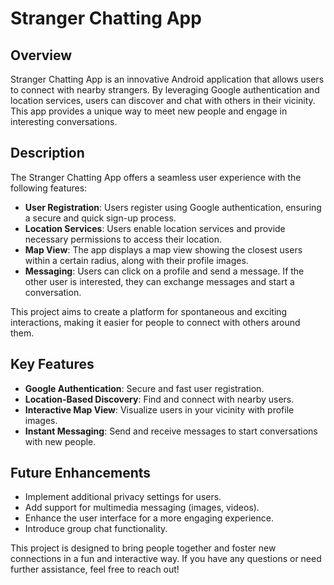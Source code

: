# Stranger Chatting App

## Overview
Stranger Chatting App is an innovative Android application that allows users to connect with nearby strangers. By leveraging Google authentication and location services, users can discover and chat with others in their vicinity. This app provides a unique way to meet new people and engage in interesting conversations.

## Description
The Stranger Chatting App offers a seamless user experience with the following features:

- **User Registration**: Users register using Google authentication, ensuring a secure and quick sign-up process.
- **Location Services**: Users enable location services and provide necessary permissions to access their location.
- **Map View**: The app displays a map view showing the closest users within a certain radius, along with their profile images.
- **Messaging**: Users can click on a profile and send a message. If the other user is interested, they can exchange messages and start a conversation.

This project aims to create a platform for spontaneous and exciting interactions, making it easier for people to connect with others around them.

## Key Features
- **Google Authentication**: Secure and fast user registration.
- **Location-Based Discovery**: Find and connect with nearby users.
- **Interactive Map View**: Visualize users in your vicinity with profile images.
- **Instant Messaging**: Send and receive messages to start conversations with new people.

## Future Enhancements
- Implement additional privacy settings for users.
- Add support for multimedia messaging (images, videos).
- Enhance the user interface for a more engaging experience.
- Introduce group chat functionality.

This project is designed to bring people together and foster new connections in a fun and interactive way. If you have any questions or need further assistance, feel free to reach out!
